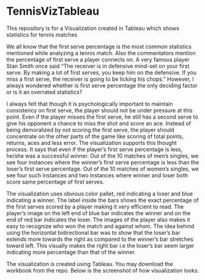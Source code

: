 # TennisVizTableau
This repository is for a Visualization created in Tableau which shows statistics for tennis matches

We all know that the first serve percentage is the most common statistics mentioned while analyzing a tennis match. Also the commentators mention the percentage of first serve a player connects on. A very famous player Stan Smith once said “The receiver is in defensive mind-set on your first serve. By making a lot of first serves, you keep him on the defensive. If you miss a first serve, the receiver is going to be licking his chops.” However, I always wondered whether is first serve percentage the only deciding factor or is it an overrated statistics? 

I always felt that though it is psychologically important to maintain consistency on first serve, the player should not be under pressure at this point. Even if the player misses the first serve, he still has a second serve to give his opponent a chance to miss the shot and score an ace. Instead of being demoralized by not scoring the first serve, the player should concentrate on the other parts of the game like scoring of total points, returns, aces and less error. The visualization supports this thought process. It says that even if the player’s first serve percentage is less, he/she was a successful winner. Out of the 10 matches of men’s singles, we see four instances where the winner’s first serve percentage is less than the loser’s first serve percentage. Out of the 10 matches of women’s singles, we see four such instances and two instances where winner and loser both score same percentage of first serves.

The visualization uses obvious color pallet, red indicating a loser and blue indicating a winner. The label inside the bars shows the exact percentage of the first serves scored by a player making it very efficient to read. The player’s image on the left end of blue bar indicates the winner and on the end of red bar indicates the loser. The images of the player also makes it easy to recognize who won the match and against whom. The idea behind using the horizontal bidirectional bar was to show that the loser’s bar extends more towards the right as compared to the winner’s bar stretches toward left. This visually makes the right bar i.e the loser’s bar seem larger indicating more percentage than that of the winner.

The visualization is created using Tableau. You may download the workbook from the repo. Below is the screenshot of how visualization looks.





